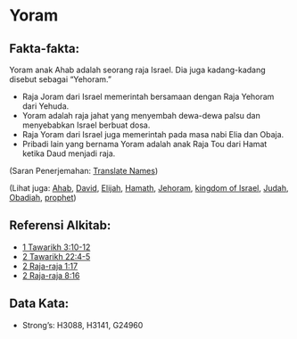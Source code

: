 # Yoram

## Fakta-fakta:

Yoram anak Ahab adalah seorang raja Israel. Dia juga kadang-kadang disebut sebagai “Yehoram.”

* Raja Joram dari Israel memerintah bersamaan dengan Raja Yehoram dari Yehuda.
* Yoram adalah raja jahat yang menyembah dewa-dewa palsu dan menyebabkan Israel berbuat dosa.
* Raja Yoram dari Israel juga memerintah pada masa nabi Elia dan Obaja.
* Pribadi lain yang bernama Yoram adalah anak Raja Tou dari Hamat ketika Daud menjadi raja.

(Saran Penerjemahan: [Translate Names](rc://en/ta/man/translate/translate-names))

(Lihat juga: [Ahab](../names/ahab.md), [David](../names/david.md), [Elijah](../names/elijah.md), [Hamath](../names/hamath.md), [Jehoram](../names/jehoram.md), [kingdom of Israel](../names/kingdomofisrael.md), [Judah](../names/kingdomofjudah.md), [Obadiah](../names/obadiah.md), [prophet](../kt/prophet.md))

## Referensi Alkitab:

* [1 Tawarikh 3:10-12](rc://en/tn/help/1ch/03/10)
* [2 Tawarikh 22:4-5](rc://en/tn/help/2ch/22/04)
* [2 Raja-raja 1:17](rc://en/tn/help/2ki/01/17)
* [2 Raja-raja 8:16](rc://en/tn/help/2ki/08/16)

## Data Kata:

* Strong’s: H3088, H3141, G24960
